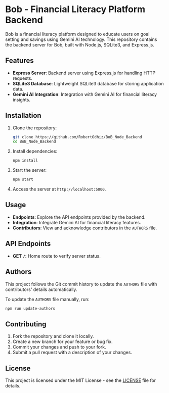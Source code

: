 # Bob - Financial Literacy Platform Backend

Bob is a financial literacy platform designed to educate users on goal setting and savings using Gemini AI technology. This repository contains the backend server for Bob, built with Node.js, SQLite3, and Express.js.

## Features

- **Express Server**: Backend server using Express.js for handling HTTP requests.
- **SQLite3 Database**: Lightweight SQLite3 database for storing application data.
- **Gemini AI Integration**: Integration with Gemini AI for financial literacy insights.

## Installation

1. Clone the repository:
   ```bash
   git clone https://github.com/RobertOdhiz/BoB_Node_Backend
   cd BoB_Node_Backend
   ```

2. Install dependencies:
   ```bash
   npm install
   ```

3. Start the server:
   ```bash
   npm start
   ```

4. Access the server at `http://localhost:5000`.

## Usage

- **Endpoints**: Explore the API endpoints provided by the backend.
- **Integration**: Integrate Gemini AI for financial literacy features.
- **Contributors**: View and acknowledge contributors in the `AUTHORS` file.

## API Endpoints

- **GET `/`:** Home route to verify server status.

## Authors

This project follows the Git commit history to update the `AUTHORS` file with contributors' details automatically.

To update the `AUTHORS` file manually, run:
```bash
npm run update-authors
```

## Contributing

1. Fork the repository and clone it locally.
2. Create a new branch for your feature or bug fix.
3. Commit your changes and push to your fork.
4. Submit a pull request with a description of your changes.

## License

This project is licensed under the MIT License - see the [LICENSE](LICENSE) file for details.

